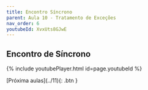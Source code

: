 ```yaml
---
title: Encontro Síncrono
parent: Aula 10 - Tratamento de Exceções
nav_order: 6
youtubeId: XvxUts8GJwE
---
```


## Encontro de Síncrono

{% include youtubePlayer.html id=page.youtubeId %}


<span class="fs-3 float-right">
[Próxima aulas](../11){: .btn }
</span>
